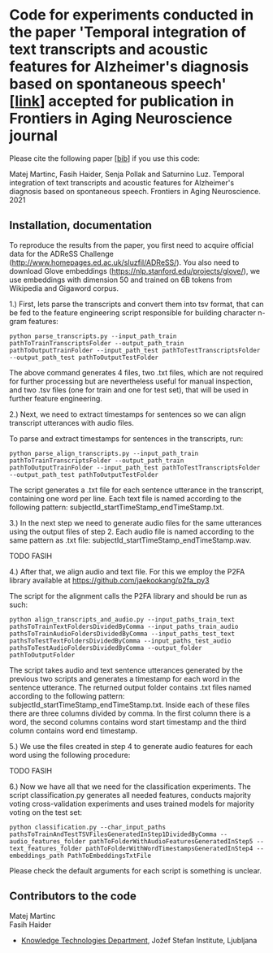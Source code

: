 # Code for experiments conducted in the paper 'Temporal integration of text transcripts and acoustic features for Alzheimer's diagnosis based on spontaneous speech' [[link](https://doi.org/10.3389/fnagi.2021.642647)] accepted for publication in Frontiers in Aging Neuroscience journal #

Please cite the following paper [[bib](https://github.com/matejMartinc/alzheimer_diagnosis/blob/master/bibtex.js)] if you use this code:

Matej Martinc, Fasih Haider, Senja Pollak and Saturnino Luz. Temporal integration of text transcripts and acoustic features for Alzheimer's diagnosis based on spontaneous speech. Frontiers in Aging Neuroscience. 2021


## Installation, documentation ##


To reproduce the results from the paper, you first need to acquire official data for the ADReSS Challenge (http://www.homepages.ed.ac.uk/sluzfil/ADReSS/).
You also need to download Glove embeddings (https://nlp.stanford.edu/projects/glove/), we use embeddings with dimension 50 and trained on 
6B tokens from Wikipedia and Gigaword corpus.

1.) First, lets parse the transcripts and convert them into tsv format, that can be fed to the feature engineering script responsible for building character n-gram features:

```
python parse_transcripts.py --input_path_train pathToTrainTranscriptsFolder --output_path_train pathToOutputTrainFolder --input_path_test pathToTestTranscriptsFolder --output_path_test pathToOutputTestFolder
```

The above command generates 4 files, two .txt files, which are not required for further processing but are nevertheless useful for manual inspection, and two .tsv files (one for train and one for test set), 
that will be used in further feature engineering.

2.) Next, we need to extract timestamps for sentences so we can align transcript utterances with audio files. 

To parse and extract timestamps for sentences in the transcripts, run:<br/>

```
python parse_align_transcripts.py --input_path_train pathToTrainTranscriptsFolder --output_path_train pathToOutputTrainFolder --input_path_test pathToTestTranscriptsFolder --output_path_test pathToOutputTestFolder
```

The script generates a .txt file for each sentence utterance in the transcript, containing one word per line. Each text file is named according to the following pattern: subjectId_startTimeStamp_endTimeStamp.txt.

3.) In the next step we need to generate audio files for the same utterances using the output files of step 2. Each audio file is named according to the same pattern as .txt file: subjectId_startTimeStamp_endTimeStamp.wav.

TODO FASIH

4.) After that, we align audio and text file. For this we employ the  P2FA library available at https://github.com/jaekookang/p2fa_py3

The script for the alignment calls the P2FA library and should be run as such:

```
python align_transcripts_and_audio.py --input_paths_train_text pathsToTrainTextFoldersDividedByComma --input_paths_train_audio pathsToTrainAudioFoldersDividedByComma --input_paths_test_text pathsToTestTextFoldersDividedByComma --input_paths_test_audio pathsToTestAudioFoldersDividedByComma --output_folder pathToOutputFolder
```
The script takes audio and text sentence utterances generated by the previous two scripts and generates a timestamp for each word in the sentence utterance. The returned output folder contains .txt files named according to the following pattern: subjectId_startTimeStamp_endTimeStamp.txt. Inside each of these files there are three columns 
divided by comma. In the first column there is a word, the second columns contains word start timestamp and the third column contains word end timestamp.

5.) We use the files created in step 4 to generate audio features for each word using the following procedure:

TODO FASIH

6.) Now we have all that we need for the classification experiments. The script classification.py generates all needed
features, conducts majority voting cross-validation experiments and uses trained models for majority voting on the test set:

```
python classification.py --char_input_paths pathsToTrainAndTestTSVFilesGeneratedInStep1DividedByComma --audio_features_folder pathToFolderWithAudioFeaturesGeneratedInStep5 --text_features_folder pathToFolderWithWordTimestampsGeneratedInStep4 --embeddings_path PathToEmbeddingsTxtFile 
```

Please check the default arguments for each script is something is unclear.

## Contributors to the code ##

Matej Martinc<br/>
Fasih Haider<br/>

* [Knowledge Technologies Department](http://kt.ijs.si), Jožef Stefan Institute, Ljubljana
